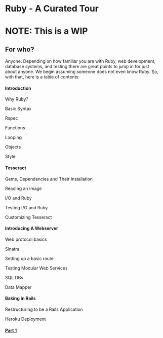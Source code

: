 # Ruby - A Curated Tour
# NOTE: This is a WIP
## For who?
Anyone. Depending on how familiar you are with Ruby, web development, database systems, and testing there
are great points to jump in for just about anyone. We begin assuming someone does not even know Ruby.
So, with that, here is a table of contents:

#### Introduction
Why Ruby?

Basic Syntax

Rspec

Functions

Looping

Objects

Style


#### Tesseract
Gems, Dependencies and Their Installation

Reading an Image

I/O and Ruby

Testing I/O and Ruby

Customizing Tesseract

#### Introducing A Webserver
Web protocol basics

Sinatra

Setting up a basic route

Testing Modular Web Services

SQL DBs

Data Mapper

#### Baking in Rails
Restructuring to be a Rails Application

Heroku Deployment

#### [Part 1](/part_one.md)

